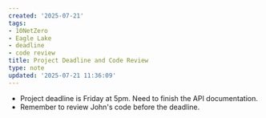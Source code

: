 ```yaml
---
created: '2025-07-21'
tags:
- 10NetZero
- Eagle Lake
- deadline
- code review
title: Project Deadline and Code Review
type: note
updated: '2025-07-21 11:36:09'
---
```


- Project deadline is Friday at 5pm. Need to finish the API documentation.
- Remember to review John's code before the deadline.